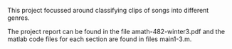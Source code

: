 This project focussed around classifying clips of songs into different genres.

The project report can be found in the file amath-482-winter3.pdf and the matlab code files for each section are found in files main1-3.m.
